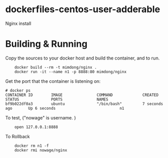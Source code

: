 # dockerfiles-centos-user-adderable
Nginx install

# Building & Running

Copy the sources to your docker host and build the container, and to run.
```
	docker build --rm -t mimdong/nginx .
	docker run -it --name n1 -p 8888:80 mimdong/nginx
```
Get the port that the container is listening on:

```
# docker ps
CONTAINER ID        IMAGE               COMMAND             CREATED             STATUS              PORTS               NAMES
bf9b022df0a3        ubuntu              "/bin/bash"         7 seconds ago       Up 6 seconds                            n1
```

To test, ("nowage" is username. )
```
	open 127.0.0.1:8888
```
To Rollback
```
    docker rm n1 -f
    docker rmi nowage/nginx
```
